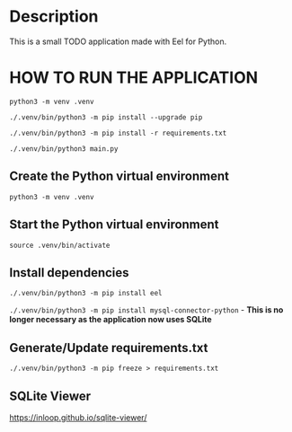 # Description
This is a small TODO application made with Eel for Python.

# HOW TO RUN THE APPLICATION
`python3 -m venv .venv`

`./.venv/bin/python3 -m pip install --upgrade pip`

`./.venv/bin/python3 -m pip install -r requirements.txt`

`./.venv/bin/python3 main.py`

## Create the Python virtual environment
`python3 -m venv .venv`

## Start the Python virtual environment
`source .venv/bin/activate`

## Install dependencies
`./.venv/bin/python3 -m pip install eel`

`./.venv/bin/python3 -m pip install mysql-connector-python` - **This is no longer necessary as the application now uses SQLite**

## Generate/Update requirements.txt
`./.venv/bin/python3 -m pip freeze > requirements.txt`

## SQLite Viewer
https://inloop.github.io/sqlite-viewer/